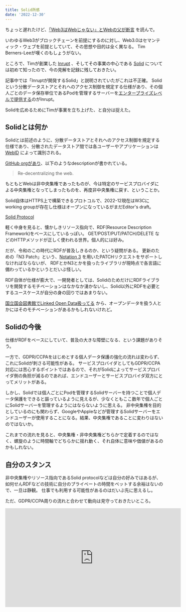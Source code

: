 ```yaml
---
title: Solid所感
date: '2022-12-30'
---
```


ちょっと遅れたけど、[「Web3はWebじゃない」とWebの父が断言](https://www.axion.zone/web3-9/) を読んで。

いわゆるWeb3がブロックチェーンを前提にするのに対し、Web3.0はセマンティック・ウェブを前提としていて、その思想や目的は全く異なる。
Tim Berners-Leeが嘆くのもしょうがない。

ところで、Timが創業した [Inrupt](https://www.inrupt.com/) 、そしてその事業の中心である [Solid](https://solidproject.org/) については初めて知ったので、今の見解を記録に残しておきたい。

記事中では「Inruptが開発するSolid」と説明されていたがこれは不正確。
Solidという分散データストアとそれへのアクセス制御を規定する仕様があり、その個人ごとのデータ保存単位であるPodを管理するサーバーを[エンタープライズレベルで提供する](https://www.inrupt.com/products/enterprise-solid-server)のがInrupt。   
   
Solidを広めるためにTimが事業を立ち上げた、と自分は捉えた。

## Solidとは何か

Solidとは前述のように、分散データストアとそれへのアクセス制御を規定する仕様であり、分散されたデータストア間では各ユーザーやアプリケーションは [WebID](https://www.w3.org/2005/Incubator/webid/spec/identity/) によって識別される。

[GitHub orgがあり](https://github.com/solid/)、以下のようなdescriptionが書かれている。

> Re-decentralizing the web.

もともとWebは非中央集権であったものが、今は特定のサービスプロバイダによる中央集権となってしまったものを、再度非中央集権に戻す、ということか。

Solid自体はHTTPS上で構築できるプロトコルで、2022-12現在はW3Cにworking groupが存在し仕様はオープンになっているがまだEditor's draft。

[Solid Protocol](https://solidproject.org/TR/protocol) 

軽く中身を見ると、懐かしきリソース指向で、RDF(Resource Description Framework)をベースにしているっぽい。
GET/POST/PUT/PATCH/DELETE などのHTTPメソッドが正しく使われる世界。個人的には好み。

だが、令和のこの時代にRDFが普及しきるのか、という疑問がある。
更新のための「N3 Patch」という、[Notation 3](https://w3c.github.io/N3/spec/) を用いたPATCHリクエストをサポートしなければならないが、
RDFとかN3とかを扱ったライブラリが現時点で各言語に備わっているかというとだいぶ怪しい。

RDF自体が仕様が膨大で、一開発者としては、SolidのためだけにRDFライブラリを開発するモチベーションはなかなか湧かないし、Solid以外にRDFを必要とするユースケースが自分の身の回りではあまりない。  

[国立国会図書館でLinked Open Data扱ってる](https://www.ndl.go.jp/jp/dlib/standards/lod/index.html) から、オープンデータを扱う人とかにはそのモチベーションがあるかもしれないけれど。

## Solidの今後

仕様がRDFをベースにしていて、普及の大きな障壁になる、という課題がありそう。

一方で、GDPR/CCPAをはじめとする個人データ保護の強化の流れは変わらず、これにSolidが刺さる可能性がある。
サービスプロバイダとしてもGDPR/CCPA対応には苦心するポイントではあるので、それがSolidによってサービスプロバイダ側の負担が減るのであれば、エンドユーザーとサービスプロバイダ双方にとってメリットがある。

しかし、Solidでは個人ごとにPodを管理するSolidサーバーを持つことで個人データ保護をできると謳っているように見えるが、少なくともここ数年で個人ごとにSolidサーバーを管理するようにはならないように思える。
非中央集権を目的としているのにも関わらず、GoogleやAppleなどが管理するSolidサーバーをエンドユーザーが使用することになる。結果、中央集権であることに変わりはないのではないか。

これまでの流れを見ると、中央集権・非中央集権どちらかで定着するのではなく、螺旋のように時間軸でどちらかに揺れ動く、それ自体に意味や価値があるのかもしれない。

## 自分のスタンス

非中央集権やリソース指向であるSolid protocolなどは自分の好みではあるが、如何せんRDFなどの技術に自分のプライベートの時間をベットする余裕はないので、一旦は静観。
仕事でも利用する可能性があるのはだいぶ先に思えるし。

ただ、GDPR/CCPA周りの流れと合わせて動向は見守っておきたいところ。

<iframe width="560" height="315" src="https://www.youtube.com/embed/qWVTjMsv7AE" title="YouTube video player" frameborder="0" allow="accelerometer; autoplay; clipboard-write; encrypted-media; gyroscope; picture-in-picture" allowfullscreen></iframe>